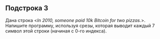 ## Подстрока 3

Дана строка <*In 2010, someone paid 10k Bitcoin for two pizzas.*>. Напишите программу, используя срезы, которая выводит каждый 7 символ этой строки (начиная с 0-го индекса).